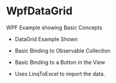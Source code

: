 # WpfDataGrid

WPF Example showing Basic Concepts

- DataGrid Example Shown

- Basic Binding to Observable Collection

- Basic Binding to a Button in the View

- Uses LinqToExcel to import the data.
